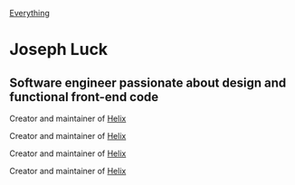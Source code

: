 [Everything]('./everything')

# Joseph Luck

## Software engineer passionate about design and functional front-end code

Creator and maintainer of [Helix](https://josephluck.gitbooks.io/helix/)

Creator and maintainer of [Helix](https://josephluck.gitbooks.io/helix/)

Creator and maintainer of [Helix](https://josephluck.gitbooks.io/helix/)

Creator and maintainer of [Helix](https://josephluck.gitbooks.io/helix/)